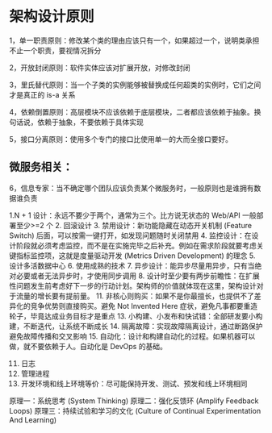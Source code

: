 
# 架构设计原则

1，单一职责原则：修改某个类的理由应该只有一个，如果超过一个，说明类承担不止一个职责，要视情况拆分

2，开放封闭原则：软件实体应该对扩展开放，对修改封闭

3，里氏替代原则：当一个子类的实例能够被替换成任何超类的实例时，它们之间才是真正的 is-a 关系

4，依赖倒置原则：高层模块不应该依赖于底层模块，二者都应该依赖于抽象。换句话说，依赖于抽象，不要依赖于具体实现

5，接口分离原则：使用多个专门的接口比使用单一的大而全接口要好。

## 微服务相关：
6，信息专家：当不确定哪个团队应该负责某个微服务时，一般原则也是谁拥有数据谁负责


1.N + 1 设计：永远不要少于两个，通常为三个。比方说无状态的 Web/API 一般部署至少>=2 个
2. 回滚设计
3. 禁用设计：新功能隐藏在动态开关机制 (Feature Switch) 后面，可以按需一键打开，如发现问题随时关闭禁用
4. 监控设计：在设计阶段就必须考虑监控，而不是在实施完毕之后补充。例如在需求阶段就要考虑关键指标监控项，这就是度量驱动开发 (Metrics Driven Development) 的理念
5. 设计多活数据中心
6. 使用成熟的技术
7. 异步设计：能异步尽量用异步，只有当绝对必要或者无法异步时，才使用同步调用
8. 设计时至少要有两步前瞻性：在扩展性问题发生前考虑好下一步的行动计划。架构师的价值就体现在这里，架构设计对于流量的增长要有提前量。
11. 非核心则购买：如果不是你最擅长，也提供不了差异化的竞争优势则直接购买。避免 Not Invented Here 症状，避免凡事都要重造轮子，毕竟达成业务目标才是重点
13. 小构建、小发布和快试错：全部研发要小构建，不断迭代，让系统不断成长
14. 隔离故障：实现故障隔离设计，通过断路保护避免故障传播和交叉影响
15. 自动化：设计和构建自动化的过程。如果机器可以做，就不要依赖于人。自动化是 DevOps 的基础。


11. 日志
12. 管理进程
10. 开发环境和线上环境等价：尽可能保持开发、测试、预发和线上环境相同

原理一：系统思考 (System Thinking)
原理二：强化反馈环 (Amplify Feedback Loops)
原理三：持续试验和学习的文化 (Culture of Continual Experimentation And Learning)